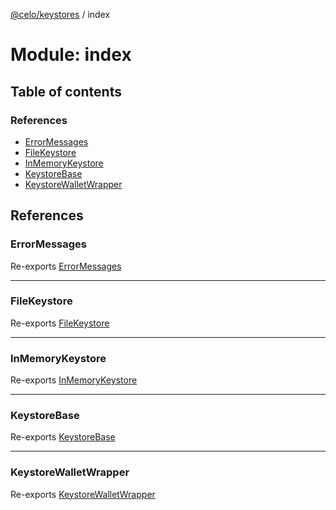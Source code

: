 [@celo/keystores](../README.md) / index

# Module: index

## Table of contents

### References

- [ErrorMessages](index.md#errormessages)
- [FileKeystore](index.md#filekeystore)
- [InMemoryKeystore](index.md#inmemorykeystore)
- [KeystoreBase](index.md#keystorebase)
- [KeystoreWalletWrapper](index.md#keystorewalletwrapper)

## References

### ErrorMessages

Re-exports [ErrorMessages](../enums/keystore_base.ErrorMessages.md)

___

### FileKeystore

Re-exports [FileKeystore](../classes/file_keystore.FileKeystore.md)

___

### InMemoryKeystore

Re-exports [InMemoryKeystore](../classes/inmemory_keystore.InMemoryKeystore.md)

___

### KeystoreBase

Re-exports [KeystoreBase](../classes/keystore_base.KeystoreBase.md)

___

### KeystoreWalletWrapper

Re-exports [KeystoreWalletWrapper](../classes/keystore_wallet_wrapper.KeystoreWalletWrapper.md)
